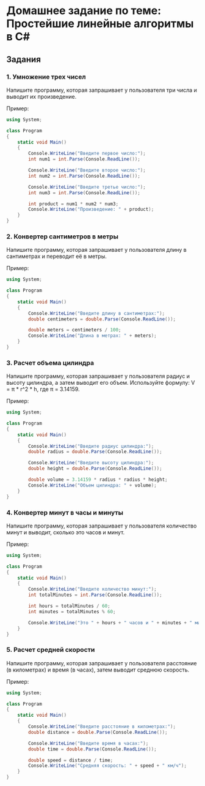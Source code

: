 
# Домашнее задание по теме: Простейшие линейные алгоритмы в C#

## Задания

### 1. Умножение трех чисел
Напишите программу, которая запрашивает у пользователя три числа и выводит их произведение.

Пример:
```csharp
using System;

class Program
{
    static void Main()
    {
        Console.WriteLine("Введите первое число:");
        int num1 = int.Parse(Console.ReadLine());

        Console.WriteLine("Введите второе число:");
        int num2 = int.Parse(Console.ReadLine());

        Console.WriteLine("Введите третье число:");
        int num3 = int.Parse(Console.ReadLine());

        int product = num1 * num2 * num3;
        Console.WriteLine("Произведение: " + product);
    }
}
```

### 2. Конвертер сантиметров в метры
Напишите программу, которая запрашивает у пользователя длину в сантиметрах и переводит её в метры.

Пример:
```csharp
using System;

class Program
{
    static void Main()
    {
        Console.WriteLine("Введите длину в сантиметрах:");
        double centimeters = double.Parse(Console.ReadLine());

        double meters = centimeters / 100;
        Console.WriteLine("Длина в метрах: " + meters);
    }
}
```

### 3. Расчет объема цилиндра
Напишите программу, которая запрашивает у пользователя радиус и высоту цилиндра, а затем выводит его объем. Используйте формулу: V = π * r^2 * h, где π = 3.14159.

Пример:
```csharp
using System;

class Program
{
    static void Main()
    {
        Console.WriteLine("Введите радиус цилиндра:");
        double radius = double.Parse(Console.ReadLine());

        Console.WriteLine("Введите высоту цилиндра:");
        double height = double.Parse(Console.ReadLine());

        double volume = 3.14159 * radius * radius * height;
        Console.WriteLine("Объем цилиндра: " + volume);
    }
}
```

### 4. Конвертер минут в часы и минуты
Напишите программу, которая запрашивает у пользователя количество минут и выводит, сколько это часов и минут.

Пример:
```csharp
using System;

class Program
{
    static void Main()
    {
        Console.WriteLine("Введите количество минут:");
        int totalMinutes = int.Parse(Console.ReadLine());

        int hours = totalMinutes / 60;
        int minutes = totalMinutes % 60;

        Console.WriteLine("Это " + hours + " часов и " + minutes + " минут.");
    }
}
```

### 5. Расчет средней скорости
Напишите программу, которая запрашивает у пользователя расстояние (в километрах) и время (в часах), затем выводит среднюю скорость.

Пример:
```csharp
using System;

class Program
{
    static void Main()
    {
        Console.WriteLine("Введите расстояние в километрах:");
        double distance = double.Parse(Console.ReadLine());

        Console.WriteLine("Введите время в часах:");
        double time = double.Parse(Console.ReadLine());

        double speed = distance / time;
        Console.WriteLine("Средняя скорость: " + speed + " км/ч");
    }
}
```


